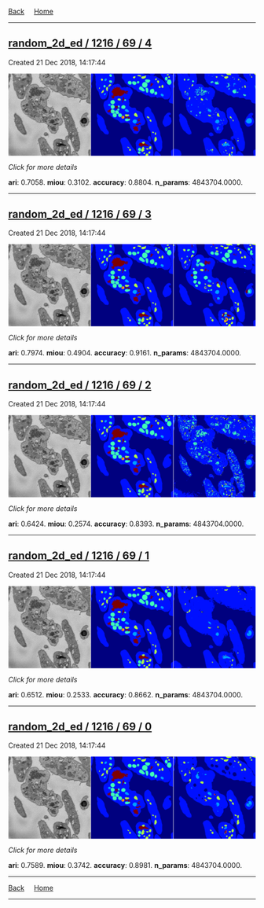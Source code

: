 
[Back](..)&nbsp;&nbsp;&nbsp;&nbsp;&nbsp;[Home](https://leapmanlab.github.io/snapshots)

---

<div class="summary"><a href="4"><h2>random_2d_ed / 1216 / 69 / 4</h2></a><p>Created 21 Dec 2018, 14:17:44
</p><a href="4"><img src="4/media/summary.png" align="center"></a><p>
<i>Click for more details</i>
</p></div>

**ari**: 0.7058. **miou**: 0.3102. **accuracy**: 0.8804. **n_params**: 4843704.0000. 

---

<div class="summary"><a href="3"><h2>random_2d_ed / 1216 / 69 / 3</h2></a><p>Created 21 Dec 2018, 14:17:44
</p><a href="3"><img src="3/media/summary.png" align="center"></a><p>
<i>Click for more details</i>
</p></div>

**ari**: 0.7974. **miou**: 0.4904. **accuracy**: 0.9161. **n_params**: 4843704.0000. 

---

<div class="summary"><a href="2"><h2>random_2d_ed / 1216 / 69 / 2</h2></a><p>Created 21 Dec 2018, 14:17:44
</p><a href="2"><img src="2/media/summary.png" align="center"></a><p>
<i>Click for more details</i>
</p></div>

**ari**: 0.6424. **miou**: 0.2574. **accuracy**: 0.8393. **n_params**: 4843704.0000. 

---

<div class="summary"><a href="1"><h2>random_2d_ed / 1216 / 69 / 1</h2></a><p>Created 21 Dec 2018, 14:17:44
</p><a href="1"><img src="1/media/summary.png" align="center"></a><p>
<i>Click for more details</i>
</p></div>

**ari**: 0.6512. **miou**: 0.2533. **accuracy**: 0.8662. **n_params**: 4843704.0000. 

---

<div class="summary"><a href="0"><h2>random_2d_ed / 1216 / 69 / 0</h2></a><p>Created 21 Dec 2018, 14:17:44
</p><a href="0"><img src="0/media/summary.png" align="center"></a><p>
<i>Click for more details</i>
</p></div>

**ari**: 0.7589. **miou**: 0.3742. **accuracy**: 0.8981. **n_params**: 4843704.0000. 

---

[Back](..)&nbsp;&nbsp;&nbsp;&nbsp;&nbsp;[Home](https://leapmanlab.github.io/snapshots)

---